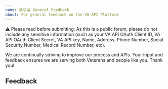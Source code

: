 ```yaml
---
name: 😡😐😀 General Feedback
about: For general feedback on the VA API Platform
---
```


⚠️ Please read before submitting: As this is a public forum, please do not include any sensitive information (such as your VA API OAuth Client ID, VA API OAuth Client Secret, VA API key, Name, Address, Phone Number, Social Security Number, Medical Record Number, etc).


We are continually striving to improve our process and APIs. Your input and feedback ensures we are serving both Veterans and people like you. Thank you!


## Feedback

<!-- What was your first impression when you entered the website? -->
<!-- Is there anything missing on this page? -->
<!-- What other products (or product features) would you like us to offer? -->
<!-- Do you have any additional feedback? -->